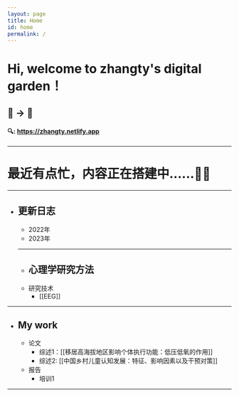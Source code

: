 ```yaml
---
layout: page
title: Home
id: home
permalink: /
---
```


# Hi,  welcome to zhangty's digital garden！

## 🌱 → 🌴

#### 🔍: https://zhangty.netlify.app

-----

# 最近有点忙，内容正在搭建中......🤷‍♂️

-----
- ## 更新日志
	- 2022年
	- 2023年
	
	-----
	
	- ## 心理学研究方法
	- 研究技术
		- [[EEG]]
		
----
		
- ## My work
	- 论文
		- 综述1：[[移居高海拔地区影响个体执行功能：低压低氧的作用]]
		- 综述2:  [[中国乡村儿童认知发展：特征、影响因素以及干预对策]]
	- 报告
		- 培训1
		

-------




<style>
  .wrapper {
    max-width: 46em;
  }
</style>
